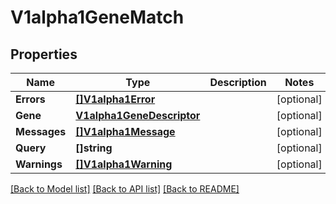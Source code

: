 # V1alpha1GeneMatch

## Properties

Name | Type | Description | Notes
------------ | ------------- | ------------- | -------------
**Errors** | [**[]V1alpha1Error**](v1alpha1Error.md) |  | [optional] 
**Gene** | [**V1alpha1GeneDescriptor**](v1alpha1GeneDescriptor.md) |  | [optional] 
**Messages** | [**[]V1alpha1Message**](v1alpha1Message.md) |  | [optional] 
**Query** | **[]string** |  | [optional] 
**Warnings** | [**[]V1alpha1Warning**](v1alpha1Warning.md) |  | [optional] 

[[Back to Model list]](../README.md#documentation-for-models) [[Back to API list]](../README.md#documentation-for-api-endpoints) [[Back to README]](../README.md)



